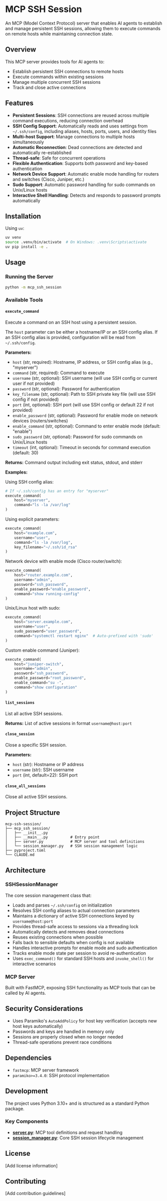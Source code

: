 # MCP SSH Session

An MCP (Model Context Protocol) server that enables AI agents to establish and manage persistent SSH sessions, allowing them to execute commands on remote hosts while maintaining connection state.

## Overview

This MCP server provides tools for AI agents to:
- Establish persistent SSH connections to remote hosts
- Execute commands within existing sessions
- Manage multiple concurrent SSH sessions
- Track and close active connections

## Features

- **Persistent Sessions**: SSH connections are reused across multiple command executions, reducing connection overhead
- **SSH Config Support**: Automatically reads and uses settings from `~/.ssh/config`, including aliases, hosts, ports, users, and identity files
- **Multi-host Support**: Manage connections to multiple hosts simultaneously
- **Automatic Reconnection**: Dead connections are detected and automatically re-established
- **Thread-safe**: Safe for concurrent operations
- **Flexible Authentication**: Supports both password and key-based authentication
- **Network Device Support**: Automatic enable mode handling for routers and switches (Cisco, Juniper, etc.)
- **Sudo Support**: Automatic password handling for sudo commands on Unix/Linux hosts
- **Interactive Shell Handling**: Detects and responds to password prompts automatically

## Installation

Using `uv`:

```bash
uv venv
source .venv/bin/activate  # On Windows: .venv\Scripts\activate
uv pip install -e .
```

## Usage

### Running the Server

```bash
python -m mcp_ssh_session
```

### Available Tools

#### `execute_command`
Execute a command on an SSH host using a persistent session.

The `host` parameter can be either a hostname/IP or an SSH config alias. If an SSH config alias is provided, configuration will be read from `~/.ssh/config`.

**Parameters:**
- `host` (str, required): Hostname, IP address, or SSH config alias (e.g., "myserver")
- `command` (str, required): Command to execute
- `username` (str, optional): SSH username (will use SSH config or current user if not provided)
- `password` (str, optional): Password for authentication
- `key_filename` (str, optional): Path to SSH private key file (will use SSH config if not provided)
- `port` (int, optional): SSH port (will use SSH config or default 22 if not provided)
- `enable_password` (str, optional): Password for enable mode on network devices (routers/switches)
- `enable_command` (str, optional): Command to enter enable mode (default: "enable")
- `sudo_password` (str, optional): Password for sudo commands on Unix/Linux hosts
- `timeout` (int, optional): Timeout in seconds for command execution (default: 30)

**Returns:** Command output including exit status, stdout, and stderr

**Examples:**

Using SSH config alias:
```python
# If ~/.ssh/config has an entry for "myserver"
execute_command(
    host="myserver",
    command="ls -la /var/log"
)
```

Using explicit parameters:
```python
execute_command(
    host="example.com",
    username="user",
    command="ls -la /var/log",
    key_filename="~/.ssh/id_rsa"
)
```

Network device with enable mode (Cisco router/switch):
```python
execute_command(
    host="router.example.com",
    username="admin",
    password="ssh_password",
    enable_password="enable_password",
    command="show running-config"
)
```

Unix/Linux host with sudo:
```python
execute_command(
    host="server.example.com",
    username="user",
    sudo_password="user_password",
    command="systemctl restart nginx"  # Auto-prefixed with 'sudo'
)
```

Custom enable command (Juniper):
```python
execute_command(
    host="juniper-switch",
    username="admin",
    password="ssh_password",
    enable_password="root_password",
    enable_command="su -",
    command="show configuration"
)
```

#### `list_sessions`
List all active SSH sessions.

**Returns:** List of active sessions in format `username@host:port`

#### `close_session`
Close a specific SSH session.

**Parameters:**
- `host` (str): Hostname or IP address
- `username` (str): SSH username
- `port` (int, default=22): SSH port

#### `close_all_sessions`
Close all active SSH sessions.

## Project Structure

```
mcp-ssh-session/
├── mcp_ssh_session/
│   ├── __init__.py
│   ├── __main__.py          # Entry point
│   ├── server.py            # MCP server and tool definitions
│   └── session_manager.py   # SSH session management logic
├── pyproject.toml
└── CLAUDE.md
```

## Architecture

### SSHSessionManager
The core session management class that:
- Loads and parses `~/.ssh/config` on initialization
- Resolves SSH config aliases to actual connection parameters
- Maintains a dictionary of active SSH connections keyed by `username@host:port`
- Provides thread-safe access to sessions via a threading lock
- Automatically detects and removes dead connections
- Reuses existing connections when possible
- Falls back to sensible defaults when config is not available
- Handles interactive prompts for enable mode and sudo authentication
- Tracks enable mode state per session to avoid re-authentication
- Uses `exec_command()` for standard SSH hosts and `invoke_shell()` for interactive scenarios

### MCP Server
Built with FastMCP, exposing SSH functionality as MCP tools that can be called by AI agents.

## Security Considerations

- Uses Paramiko's `AutoAddPolicy` for host key verification (accepts new host keys automatically)
- Passwords and keys are handled in memory only
- Sessions are properly closed when no longer needed
- Thread-safe operations prevent race conditions

## Dependencies

- `fastmcp`: MCP server framework
- `paramiko>=3.4.0`: SSH protocol implementation

## Development

The project uses Python 3.10+ and is structured as a standard Python package.

### Key Components

- **[server.py](mcp_ssh_session/server.py)**: MCP tool definitions and request handling
- **[session_manager.py](mcp_ssh_session/session_manager.py)**: Core SSH session lifecycle management

## License

[Add license information]

## Contributing

[Add contribution guidelines]
